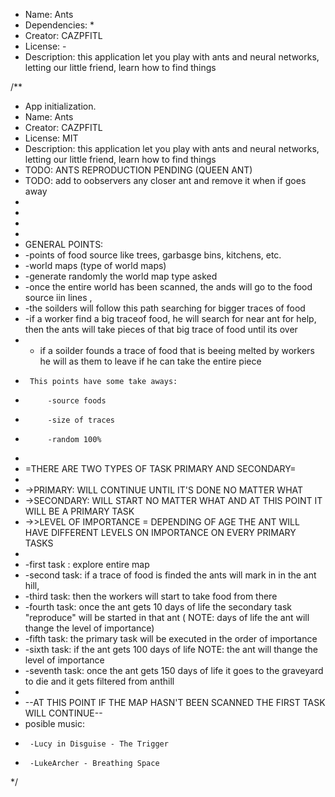  * Name: Ants
 * Dependencies: *
 * Creator: CAZPFITL
 * License: -
 * Description: this application let you play with ants and neural networks, letting our little friend, learn how to find things

 /**
 * App initialization.
 * Name: Ants
 * Creator: CAZPFITL
 * License: MIT
 * Description: this application let you play with ants and neural networks, letting our little friend, learn how to find things
 * TODO: ANTS REPRODUCTION PENDING (QUEEN ANT)
 * TODO: add to oobservers any closer ant and remove it when if goes away
 * 
 *
 *
 * 
 * GENERAL POINTS:
 * -points of food source like trees, garbasge bins, kitchens, etc.
 * -world maps (type of world maps)
 * -generate randomly the world map type asked
 * -once the entire world has been scanned, the ands will go to the food source iin lines , 
 * -the soilders will follow this path searching for bigger traces of food
 * -if a worker find a big traceof food, he will search for near ant for help, then the ants will take pieces of that big trace of food until its over
 * - if a soilder founds a trace of food that is beeing melted by workers he will as them to leave if he can take the entire piece
 *      This points have some take aways:
 *          -source foods 
 *          -size of traces
 *          -random 100%
 * 
 *  =THERE ARE TWO TYPES OF TASK PRIMARY AND SECONDARY=
 * 
 *  ->PRIMARY: WILL CONTINUE UNTIL IT'S DONE NO MATTER WHAT
 *  ->SECONDARY: WILL START NO MATTER WHAT AND AT THIS POINT IT WILL BE A PRIMARY TASK
 *  ->>LEVEL OF IMPORTANCE = DEPENDING OF AGE THE ANT WILL HAVE DIFFERENT LEVELS ON IMPORTANCE ON EVERY PRIMARY TASKS
 * 
 *  -first task : explore entire map 
 *  -second task: if a trace of food is finded the ants will mark in in the ant hill, 
 *  -third task: then the workers will start to take food from there
 *  -fourth task: once the ant gets 10 days of life the secondary task "reproduce" will be started in that ant ( NOTE: days of life the ant will thange the level of importance)
 *  -fifth task: the primary task will be executed in the order of importance
 *  -sixth task: if the ant gets 100 days of life NOTE: the ant will thange the level of importance
 *  -seventh task: once the ant gets 150 days of life it goes to the graveyard to die and it gets filtered from anthill 
 * 
 *  --AT THIS POINT IF THE MAP HASN'T BEEN SCANNED THE FIRST TASK WILL CONTINUE--
 *  posible music: 
 *      -Lucy in Disguise - The Trigger
 *      -LukeArcher - Breathing Space
 */
